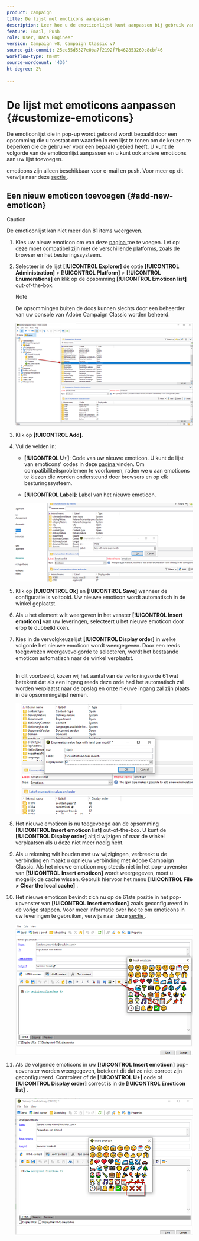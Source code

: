 ```yaml
---
product: campaign
title: De lijst met emoticons aanpassen
description: Leer hoe u de emoticonlijst kunt aanpassen bij gebruik van Adobe Campaign
feature: Email, Push
role: User, Data Engineer
version: Campaign v8, Campaign Classic v7
source-git-commit: 25ee55d5327e0ba7f2192f7b462853269c8cbf46
workflow-type: tm+mt
source-wordcount: '436'
ht-degree: 2%

---
```


# De lijst met emoticons aanpassen {#customize-emoticons}

De emoticonlijst die in pop-up wordt getoond wordt bepaald door een opsomming die u toestaat om waarden in een lijst te tonen om de keuzen te beperken die de gebruiker voor een bepaald gebied heeft.
U kunt de volgorde van de emoticonlijst aanpassen en u kunt ook andere emoticons aan uw lijst toevoegen.

emoticons zijn alleen beschikbaar voor e-mail en push. Voor meer op dit verwijs naar deze [ sectie ](defining-the-email-content.md#inserting-emoticons).


## Een nieuw emoticon toevoegen {#add-new-emoticon}

>[!CAUTION]
>
>De emoticonlijst kan niet meer dan 81 items weergeven.

1. Kies uw nieuw emoticon om van deze [ pagina ](https://unicode.org/emoji/charts/full-emoji-list.html) toe te voegen. Let op: deze moet compatibel zijn met de verschillende platforms, zoals de browser en het besturingssysteem.

1. Selecteer in de lijst **[!UICONTROL Explorer]** de optie **[!UICONTROL Administration]** > **[!UICONTROL Platform]** > **[!UICONTROL Enumerations]** en klik op de opsomming **[!UICONTROL Emoticon list]** out-of-the-box.

   >[!NOTE]
   >
   >De opsommingen buiten de doos kunnen slechts door een beheerder van uw console van Adobe Campaign Classic worden beheerd.

   ![](assets/emoticon_1.png)

1. Klik op **[!UICONTROL Add]**.

1. Vul de velden in:

   * **[!UICONTROL U+]**: Code van uw nieuwe emoticon. U kunt de lijst van emoticons&#39; codes in deze [ pagina ](https://unicode.org/emoji/charts/full-emoji-list.html) vinden.
Om compatibiliteitsproblemen te voorkomen, raden we u aan emoticons te kiezen die worden ondersteund door browsers en op elk besturingssysteem.

   * **[!UICONTROL Label]**: Label van het nieuwe emoticon.

   ![](assets/emoticon_5.png)

1. Klik op **[!UICONTROL Ok]** en **[!UICONTROL Save]** wanneer de configuratie is voltooid.
Uw nieuwe emoticon wordt automatisch in de winkel geplaatst.

1. Als u het element wilt weergeven in het venster **[!UICONTROL Insert emoticon]** van uw leveringen, selecteert u het nieuwe emoticon door erop te dubbelklikken.

1. Kies in de vervolgkeuzelijst **[!UICONTROL Display order]** in welke volgorde het nieuwe emoticon wordt weergegeven. Door een reeds toegewezen weergavevolgorde te selecteren, wordt het bestaande emoticon automatisch naar de winkel verplaatst.

   <br> In dit voorbeeld, kozen wij het aantal van de vertoningsorde 61 wat betekent dat als een ingang reeds deze orde had het automatisch zal worden verplaatst naar de opslag en onze nieuwe ingang zal zijn plaats in de opsommingslijst nemen.

   ![](assets/emoticon_2.png)

1. Het nieuwe emoticon is nu toegevoegd aan de opsomming **[!UICONTROL Insert emoticon list]** out-of-the-box. U kunt de **[!UICONTROL Display order]** altijd wijzigen of naar de winkel verplaatsen als u deze niet meer nodig hebt.

1. Als u rekening wilt houden met uw wijzigingen, verbreekt u de verbinding en maakt u opnieuw verbinding met Adobe Campaign Classic. Als het nieuwe emoticon nog steeds niet in het pop-upvenster van **[!UICONTROL Insert emoticon]** wordt weergegeven, moet u mogelijk de cache wissen. Gebruik hiervoor het menu **[!UICONTROL File > Clear the local cache]** .

1. Het nieuwe emoticon bevindt zich nu op de 61ste positie in het pop-upvenster van **[!UICONTROL Insert emoticon]** zoals geconfigureerd in de vorige stappen. Voor meer informatie over hoe te om emoticons in uw leveringen te gebruiken, verwijs naar deze [ sectie ](defining-the-email-content.md#inserting-emoticons).

   ![](assets/emoticon_4.png)

1. Als de volgende emoticons in uw **[!UICONTROL Insert emoticon]** pop-upvenster worden weergegeven, betekent dit dat ze niet correct zijn geconfigureerd. Controleer of de **[!UICONTROL U+]** code of **[!UICONTROL Display order]** correct is in de **[!UICONTROL Emoticon list]** .

   ![](assets/emoticon_6.png)
